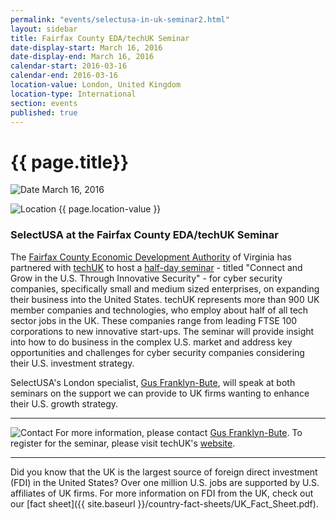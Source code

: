 ```yaml
---
permalink: "events/selectusa-in-uk-seminar2.html"
layout: sidebar
title: Fairfax County EDA/techUK Seminar
date-display-start: March 16, 2016
date-display-end: March 16, 2016
calendar-start: 2016-03-16
calendar-end: 2016-03-16
location-value: London, United Kingdom
location-type: International
section: events
published: true
---
```


# {{ page.title}}

![Date](https://google.github.io/material-design-icons/action/svg/design/ic_event_24px.svg "Date") March 16, 2016

![Location](http://google.github.io/material-design-icons/social/svg/design/ic_location_city_24px.svg "Location") {{ page.location-value }}

### SelectUSA at the Fairfax County EDA/techUK Seminar

The [Fairfax County Economic Development Authority](http://www.fairfaxcountyeda.org/) of Virginia has partnered with [techUK](http://www.techuk.org/) to host a [half-day seminar](http://www.techuk.org/events/seminar/item/7180-connect-and-grow-in-the-us-through-innovative-security) - titled "Connect and Grow in the U.S. Through Innovative Security" - for cyber security companies, specifically small and medium sized enterprises, on expanding their business into the United States. techUK represents more than 900 UK member companies and technologies, who employ about half of all tech sector jobs in the UK. These companies range from leading FTSE 100 corporations to new innovative start-ups. The seminar will provide insight into how to do business in the complex U.S. market and address key opportunities and challenges for cyber security companies considering their U.S. investment strategy. 

SelectUSA's London specialist, [Gus Franklyn-Bute](mailto:gus.franklynbute@trade.gov?Subject=SelectUSA%20at%20the%20Fairfax%20County/techUK%20Seminar%20-%20Inquiry), will speak at both seminars on the support we can provide to UK firms wanting to enhance their U.S. growth strategy.

---

![Contact](https://google.github.io/material-design-icons/action/svg/design/ic_question_answer_24px.svg "Contact") For more information, please contact [Gus Franklyn-Bute](mailto:gus.franklynbute@trade.gov?Subject=SelectUSA%20at%20the%20Fairfax%20County/techUK%20Seminar%20-%20Inquiry). To register for the seminar, please visit techUK's [website](http://www.techuk.org/events/seminar/item/7180-connect-and-grow-in-the-us-through-innovative-security).

---

Did you know that the UK is the largest source of foreign direct investment (FDI) in the United States? Over one million U.S. jobs are supported by U.S. affiliates of UK firms. For more information on FDI from the UK, check out our [fact sheet]({{ site.baseurl }}/country-fact-sheets/UK_Fact_Sheet.pdf).
